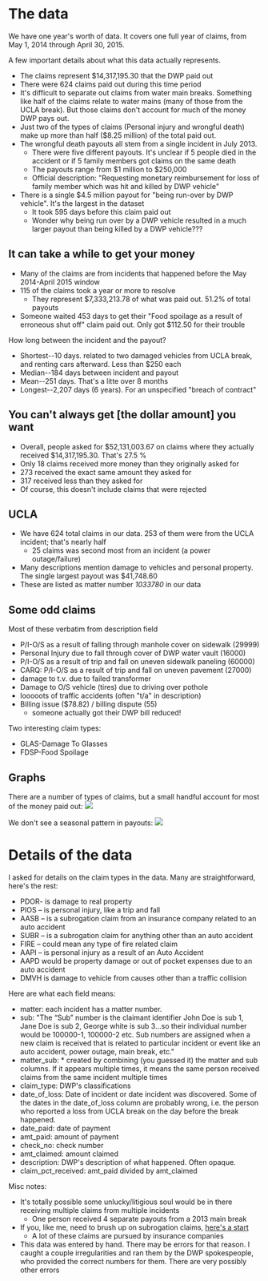 # The data
We have one year's worth of data. It covers one full year of claims, from May 1, 2014 through April 30, 2015.

A few important details about what this data actually represents.

* The claims represent $14,317,195.30 that the DWP paid out
* There were 624 claims paid out during this time period
* It's difficult to separate out claims from water main breaks. Something like half of the claims relate to water mains (many of those from the UCLA break). But those claims don't account for much of the money DWP pays out.
* Just two of the types of claims (Personal injury and wrongful death) make up more than half ($8.25 million) of the total paid out.
* The wrongful death payouts all stem from a single incident in July 2013.
	* There were five different payouts. It's unclear if 5 people died in the accident or if 5 family members got claims on the same death
	* The payouts range from $1 million to $250,000
	* Official description: "Requesting monetary reimbursement for loss of family member which was  hit and killed by DWP vehicle"
* There is a single $4.5 million payout for "being run-over by DWP vehicle". It's the largest in the dataset
	* It took 595 days before this claim paid out
	* Wonder why being run over by a DWP vehicle resulted in a much larger payout than being killed by a DWP vehicle???

## It can take a while to get your money
* Many of the claims are from incidents that happened before the May 2014-April 2015 window
* 115 of the claims took a year or more to resolve
	* They represent $7,333,213.78 of what was paid out. 51.2% of total payouts
* Someone waited 453 days to get their "Food spoilage as a result of erroneous shut off" claim paid out. Only got $112.50 for their trouble

How long between the incident and the payout?

* Shortest--10 days. related to two damaged vehicles from UCLA break, and renting cars afterward. Less than $250 each
* Median--184 days between incident and payout
* Mean--251 days. That's a litte over 8 months
* Longest--2,207 days (6 years). For an unspecified "breach of contract"

## You can't always get [the dollar amount] you want
* Overall, people asked for $52,131,003.67 on claims where they actually received $14,317,195.30. That's 27.5 %
* Only 18 claims received more money than they originally asked for
* 273 received the exact same amount they asked for
* 317 received less than they asked for
* Of course, this doesn't include claims that were rejected

## UCLA
* We have 624 total claims in our data. 253 of them were from the UCLA incident; that's nearly half
	* 25 claims was second most from an incident (a power outage/failure)
* Many descriptions mention damage to vehicles and personal property. The single largest payout was $41,748.60
* These are listed as matter number *1033780* in our data

## Some odd claims    
Most of these verbatim from description field 

* P/I-O/S as a result of falling through manhole cover on sidewalk (29999)
* Personal Injury due to fall through cover of DWP water vault (16000)
* P/I-O/S as a result of trip and fall on uneven sidewalk paneling (60000)
* CARQ:  P/I-O/S as a result of trip and fall on uneven pavement (27000)
* damage to t.v. due to failed transformer
* Damage to O/S vehicle (tires) due to driving over pothole
* looooots of traffic accidents (often "t/a" in description)
* Billing issue ($78.82) / billing dispute (55)
	* someone actually got their DWP bill reduced!

Two interesting claim types:

* GLAS-Damage To Glasses
* FDSP-Food Spoilage

## Graphs
There are a number of types of claims, but a small handful account for most of the money paid out:
![](https://raw.githubusercontent.com/SCPR/kpcc-data-team/aaron-dev/data/2015-dwp-claims/imgs/paid_by_claim.png)

We don't see a seasonal pattern in payouts:
![](https://raw.githubusercontent.com/SCPR/kpcc-data-team/aaron-dev/data/2015-dwp-claims/imgs/claims_per_month.png)

# Details of the data
I asked for details on the claim types in the data. Many are straightforward, here's the rest:

* PDOR- is damage to real property
* PIOS – is personal injury, like a trip and fall
* AASB – is a subrogation claim from an insurance company related to an auto accident
* SUBR – is a subrogation claim for anything other than an auto accident
* FIRE – could mean any type of fire related claim
* AAPI – is personal injury as a result of an Auto Accident
* AAPD would be property damage or out of pocket expenses due to an auto accident
* DMVH is damage to vehicle from causes other than a traffic collision

Here are what each field means:

* matter: each incident has a matter number.
* sub: "The “Sub” number is the claimant identifier John Doe is sub 1, Jane Doe is sub 2, George white is sub 3…so their individual number would be 100000-1, 100000-2 etc. Sub numbers are assigned when a new claim is received that is related to particular incident or event like an auto accident, power outage, main break, etc."
* matter_sub: * created by combining (you guessed it) the matter and sub columns. If it appears multiple times, it means the same person received claims from the same incident multiple times
* claim_type: DWP's classifications
* date_of_loss: Date of incident or date incident was discovered. Some of the dates in the date_of_loss column are probably wrong, i.e. the person who reported a loss from UCLA break on the day before the break happened. 
* date_paid: date of payment
* amt_paid: amount of payment
* check_no: check number
* amt_claimed: amount claimed
* description: DWP's description of what happened. Often opaque.
* claim_pct_received: amt_paid divided by amt_claimed

Misc notes:
* It's totally possible some unlucky/litigious soul would be in there receiving multiple claims from multiple incidents
	* One person received 4 separate payouts from a 2013 main break
* If you, like me, need to brush up on subrogation claims, [here's a start](http://www.investopedia.com/terms/s/subrogation.asp#ixzz3c2pWhEZY)
	* A lot of these claims are pursued by insurance companies
* This data was entered by hand. There may be errors for that reason. I caught a couple irregularities and ran them by the DWP spokespeople, who provided the correct numbers for them. There are very possibly other errors
